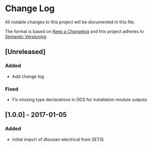# Change Log

All notable changes to this project will be documented in this file.

The format is based on [Keep a Changelog](http://keepachangelog.com/)
and this project adheres to [Semantic Versioning](http://semver.org/).

## [Unreleased]

### Added

- Add change log.

### Fixed

- Fix missing type declarations in DDS for installation module outputs

## [1.0.0] - 2017-01-05

### Added

- Initial import of dtocean-electrical from SETIS.
